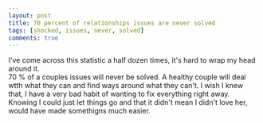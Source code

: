 ```yaml
---
layout: post
title: 70 percent of relationships issues are never solved
tags: [shocked, issues, never, solved]
comments: true
---
```

I've come across this statistic a half dozen times, it's hard to wrap my head around it.    
70 % of a couples issues will never be solved. A healthy couple will deal wtth what they can and find ways around what they can't.
I wish I knew that, I have a very bad habit of wanting to fix everything right away. 
Knowing I could just let things go and that it didn't mean I didn't love her, would have made somethigns much easier.
 